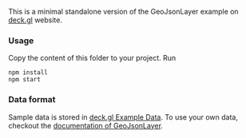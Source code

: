This is a minimal standalone version of the GeoJsonLayer example
on [deck.gl](http://deck.gl) website.

### Usage
Copy the content of this folder to your project. Run
```
npm install
npm start
```

### Data format
Sample data is stored in [deck.gl Example Data](https://github.com/uber-common/deck.gl-data/tree/master/examples/geojson). To use your own data, checkout
the [documentation of GeoJsonLayer](../../../docs/layers/geojson-layer.md).
